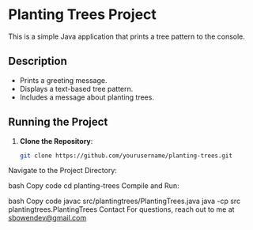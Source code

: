 # Planting Trees Project

This is a simple Java application that prints a tree pattern to the console.

## Description

- Prints a greeting message.
- Displays a text-based tree pattern.
- Includes a message about planting trees.

## Running the Project

1. **Clone the Repository**:
   ```bash
   git clone https://github.com/yourusername/planting-trees.git
Navigate to the Project Directory:

bash
Copy code
cd planting-trees
Compile and Run:

bash
Copy code
javac src/plantingtrees/PlantingTrees.java
java -cp src plantingtrees.PlantingTrees
Contact
For questions, reach out to me at sbowendev@gmail.com

